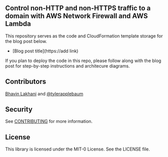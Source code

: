 ## Control non-HTTP and non-HTTPS traffic to a domain with AWS Network Firewall and AWS Lambda

This repository serves as the code and CloudFormation template storage for the blog post below.

- [Blog post title](https://add link)

If you plan to deploy the code in this repo, please follow along with the blog post for step-by-step instructions and architecure diagrams.

## Contributors

[Bhavin Lakhani](https://www.linkedin.com/in/bhavinl/) and [@tylerapplebaum](https://github.com/tylerapplebaum)

## Security

See [CONTRIBUTING](CONTRIBUTING.md#security-issue-notifications) for more information.

## License

This library is licensed under the MIT-0 License. See the LICENSE file.
